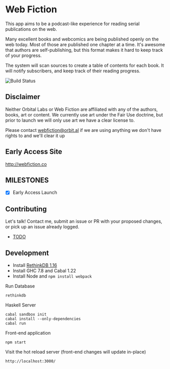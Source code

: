 Web Fiction
=========

This app aims to be a podcast-like experience for reading serial publications on the web. 

Many excellent books and webcomics are being published openly on the web today. Most of those are published one chapter at a time. It's awesome that authors are self-publishing, but this format makes it hard to keep track of your progress.

The system will scan sources to create a table of contents for each book. It will notify subscribers, and keep track of their reading progress.

![Build Status](https://circleci.com/gh/seanhess/serials.svg?&style=shield&circle-token=5b00f3b0fd452b4027e442419d1a1ef381215f26)

Disclaimer
----------

Neither Orbital Labs or Web Fiction are affiliated with any of the authors, books, art or content. We currently use art under the Fair Use doctrine, but prior to launch we will only use art we have a clear license to.

Please contact [webfiction@orbit.al](mailto:webfiction@orbit.al) if we are using anything we don't have rights to and we'll clear it up

Early Access Site
-----------------

http://webfiction.co

MILESTONES
----------

- [x] Early Access Launch

Contributing
------------

Let's talk! Contact me, submit an issue or PR with your proposed changes, or pick up an issue already logged.

* [TODO](./doc/todo.md)

Development
-----------

* Install [RethinkDB 1.16](rethinkdb.com)
* Install GHC 7.8 and Cabal 1.22
* Install Node and `npm install webpack`

Run Database

    rethinkdb

Haskell Server

    cabal sandbox init
    cabal install --only-dependencies
    cabal run

Front-end application

    npm start

Visit the hot reload server (front-end changes will update in-place)

    http://localhost:3000/

